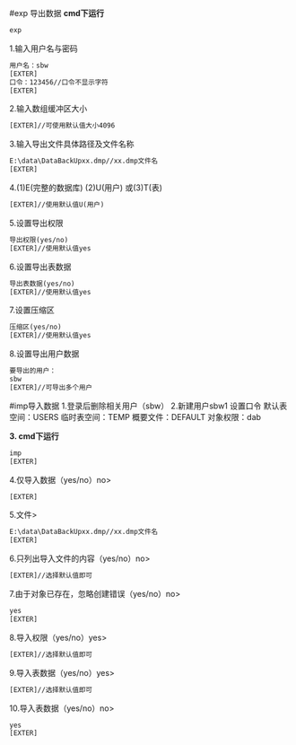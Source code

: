 #exp
导出数据
**cmd下运行**
```cmd
exp
```
1.输入用户名与密码
```cmd
用户名：sbw
[EXTER]
口令：123456//口令不显示字符
[EXTER]
```

2.输入数组缓冲区大小
```cmd
[EXTER]//可使用默认值大小4096
```

3.输入导出文件具体路径及文件名称
```cmd
E:\data\DataBackUpxx.dmp//xx.dmp文件名
[EXTER]
```

4.(1)E(完整的数据库) (2)U(用户) 或(3)T(表)
```cmd
[EXTER]//使用默认值U(用户)
```

5.设置导出权限
```cmd
导出权限(yes/no)
[EXTER]//使用默认值yes
```

6.设置导出表数据
```cmd
导出表数据(yes/no)
[EXTER]//使用默认值yes
```

7.设置压缩区
```cmd
压缩区(yes/no)
[EXTER]//使用默认值yes
```
8.设置导出用户数据
```cmd
要导出的用户：
sbw
[EXTER]//可导出多个用户
```
#imp导入数据
1.登录后删除相关用户（sbw）
2.新建用户sbw1
    设置口令
    默认表空间：USERS
    临时表空间：TEMP
    概要文件：DEFAULT
    对象权限：dab

**3. cmd下运行**

```cmd
imp
[EXTER]
```
4.仅导入数据（yes/no）no>
```cmd
[EXTER]
```
5.文件>
```cmd
E:\data\DataBackUpxx.dmp//xx.dmp文件名
[EXTER]
```
6.只列出导入文件的内容（yes/no）no>
```cmd
[EXTER]//选择默认值即可
```
7.由于对象已存在，忽略创建错误（yes/no）no>
```cmd
yes
[EXTER]
```
8.导入权限（yes/no）yes>
```cmd
[EXTER]//选择默认值即可
```
9.导入表数据（yes/no）yes>
```cmd
[EXTER]//选择默认值即可
```
10.导入表数据（yes/no）no>
```cmd
yes
[EXTER]
```